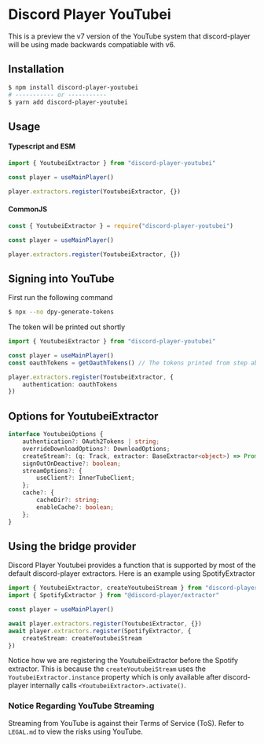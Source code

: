 # Discord Player YouTubei

This is a preview the v7 version of the YouTube system that discord-player will be using made backwards compatiable with v6.

## Installation

```bash
$ npm install discord-player-youtubei
# ----------- or -----------
$ yarn add discord-player-youtubei
```

## Usage

#### Typescript and ESM

```ts
import { YoutubeiExtractor } from "discord-player-youtubei"

const player = useMainPlayer()

player.extractors.register(YoutubeiExtractor, {})
```

#### CommonJS

```ts
const { YoutubeiExtractor } = require("discord-player-youtubei")

const player = useMainPlayer()

player.extractors.register(YoutubeiExtractor, {})
```

## Signing into YouTube

First run the following command
```bash
$ npx --no dpy-generate-tokens
```

The token will be printed out shortly

```ts
import { YoutubeiExtractor } from "discord-player-youtubei"

const player = useMainPlayer()
const oauthTokens = getOauthTokens() // The tokens printed from step above

player.extractors.register(YoutubeiExtractor, {
    authentication: oauthTokens
})
```

## Options for YoutubeiExtractor

```ts
interface YoutubeiOptions {
    authentication?: OAuth2Tokens | string;
    overrideDownloadOptions?: DownloadOptions;
    createStream?: (q: Track, extractor: BaseExtractor<object>) => Promise<string | Readable>;
    signOutOnDeactive?: boolean;
    streamOptions?: {
        useClient?: InnerTubeClient;
    };
    cache?: {
        cacheDir?: string;
        enableCache?: boolean;
    };
}
```

## Using the bridge provider

Discord Player Youtubei provides a function that is supported by most of the default discord-player extractors. Here is an example using SpotifyExtractor

```ts
import { YoutubeiExtractor, createYoutubeiStream } from "discord-player-youtubei"
import { SpotifyExtractor } from "@discord-player/extractor"

const player = useMainPlayer()

await player.extractors.register(YoutubeiExtractor, {})
await player.extractors.register(SpotifyExtractor, {
    createStream: createYoutubeiStream
})
```

Notice how we are registering the YoutubeiExtractor before the Spotify extractor. This is because the `createYoutubeiStream` uses the `YoutubeiExtractor.instance` property which is only available after discord-player internally calls `<YoutubeiExtractor>.activate()`.

### Notice Regarding YouTube Streaming

Streaming from YouTube is against their Terms of Service (ToS). Refer to `LEGAL.md` to view the risks using YouTube.

